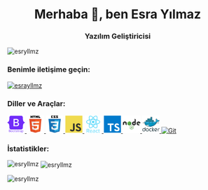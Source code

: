 <h1 align="center">Merhaba 👋, ben Esra Yılmaz</h1>
<h3 align="center">Yazılım Geliştiricisi</h3>

<p align="left"> <img src="https://komarev.com/ghpvc/?username=esryllmz&label=Profile%20views&color=0e75b6&style=flat" alt="esryllmz" /> </p>

<h3 align="left">Benimle iletişime geçin:</h3>
<p align="left">
<a href="https://linkedin.com/in/esrayllmz" target="blank"><img align="center" src="https://raw.githubusercontent.com/rahuldkjain/github-profile-readme-generator/master/src/images/icons/Social/linked-in-alt.svg" alt="esrayllmz" height="20" width="20" /></a>
</p>

<h3 align="left">Diller ve Araçlar:</h3>
<p align="left"> 
  <a href="https://getbootstrap.com" target="_blank" rel="noreferrer"> <img src="https://raw.githubusercontent.com/devicons/devicon/master/icons/bootstrap/bootstrap-plain-wordmark.svg" alt="Bootstrap" width="40" height="40"/> </a>
  <a href="https://www.w3.org/html/" target="_blank" rel="noreferrer"> <img src="https://raw.githubusercontent.com/devicons/devicon/master/icons/html5/html5-original-wordmark.svg" alt="HTML5" width="40" height="40"/> </a>
  <a href="https://www.w3schools.com/css/" target="_blank" rel="noreferrer"> <img src="https://raw.githubusercontent.com/devicons/devicon/master/icons/css3/css3-original-wordmark.svg" alt="CSS3" width="40" height="40"/> </a>
  <a href="https://developer.mozilla.org/en-US/docs/Web/JavaScript" target="_blank" rel="noreferrer"> <img src="https://raw.githubusercontent.com/devicons/devicon/master/icons/javascript/javascript-original.svg" alt="JavaScript" width="40" height="40"/> </a>
  <a href="https://reactjs.org/" target="_blank" rel="noreferrer"> <img src="https://raw.githubusercontent.com/devicons/devicon/master/icons/react/react-original-wordmark.svg" alt="React" width="40" height="40"/> </a>
  <a href="https://www.typescriptlang.org/" target="_blank" rel="noreferrer"> <img src="https://raw.githubusercontent.com/devicons/devicon/master/icons/typescript/typescript-original.svg" alt="TypeScript" width="40" height="40"/> </a>
  <a href="https://nodejs.org" target="_blank" rel="noreferrer"> <img src="https://raw.githubusercontent.com/devicons/devicon/master/icons/nodejs/nodejs-original-wordmark.svg" alt="Node.js" width="40" height="40"/> </a>
  <a href="https://www.docker.com/" target="_blank" rel="noreferrer"> <img src="https://raw.githubusercontent.com/devicons/devicon/master/icons/docker/docker-original-wordmark.svg" alt="Docker" width="40" height="40"/> </a>
  <a href="https://git-scm.com/" target="_blank" rel="noreferrer"> <img src="https://www.vectorlogo.zone/logos/git-scm/git-scm-icon.svg" alt="Git" width="40" height="40"/> </a>
</p>

<h3 align="left">İstatistikler:</h3>
<p><img align="left" src="https://github-readme-stats.vercel.app/api/top-langs?username=esryllmz&show_icons=true&locale=en&layout=compact" alt="esryllmz" /></p>

<p>&nbsp;<img align="center" src="https://github-readme-stats.vercel.app/api?username=esryllmz&show_icons=true&locale=en" alt="esryllmz" /></p>

<p><img align="center" src="https://github-readme-streak-stats.herokuapp.com/?user=esryllmz&" alt="esryllmz" /></p>
